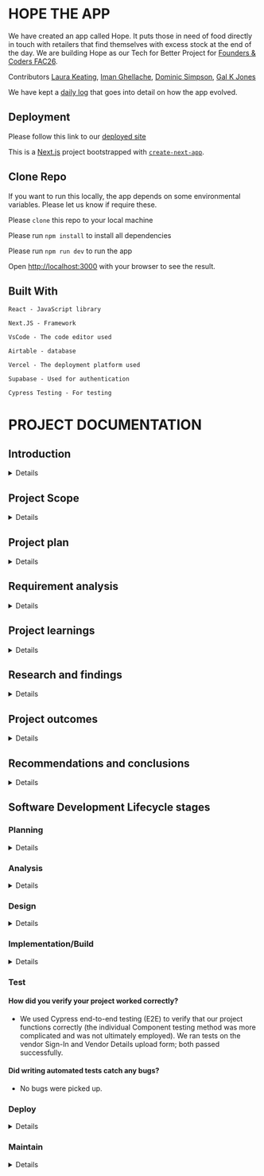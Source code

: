 # HOPE THE APP

We have created an app called Hope. It puts those in need of food directly in touch with retailers that find themselves with excess stock at the end of the day. We are building Hope as our Tech for Better Project for [Founders & Coders FAC26](https://github.com/fac26).

Contributors [Laura Keating](https://github.com/LauraK0), [Iman Ghellache](https://github.com/ighellache), [Dominic Simpson](https://github.com/DominicSimpson), [Gal K Jones](https://github.com/GalKJ)

We have kept a [daily log](https://hackmd.io/SumkcfMyTmSD-zuLZZk1uQ) that goes into detail on how the app evolved. 

## Deployment

Please follow this link to our [deployed site](https://week-10-12-tfb-eric-gild.vercel.app)

This is a [Next.js](https://nextjs.org/) project bootstrapped with [`create-next-app`](https://github.com/vercel/next.js/tree/canary/packages/create-next-app).

## Clone Repo

If you want to run this locally, the app depends on some environmental variables. Please let us know if require these.

Please `clone` this repo to your local machine

Please run `npm install` to install all dependencies

Please run `npm run dev` to run the app

Open [http://localhost:3000](http://localhost:3000) with your browser to see the result.

## Built With

    React - JavaScript library

    Next.JS - Framework

    VsCode - The code editor used

    Airtable - database

    Vercel - The deployment platform used
    
    Supabase - Used for authentication
    
    Cypress Testing - For testing

# PROJECT DOCUMENTATION

## Introduction

<details>

#### What are you building?

A web app to put those in need of food directly in touch with retailers that find themselves with excess stock at the end of the day.

#### Why are you building it?

We are building it because there is a cost of living crisis and more and more find themselves unable to buy food while the amount of food waste generated by the take away food industry continues to grow.

</details>

## Project Scope

<details>

#### What are you not building?

We are not building a React Native app nor are we building a delivery/ geolocation app.

#### How did you decide what features were important?

We consulted the Product Owner and then during sprint planning creating issues pulled from two main and essential user stories.

</details>

## Project plan

<details>

#### How are you going to structure your sprints?

First week we decided to target completing one user story. That story being the vendor user story. The second week we are targeting the users user story and any stretch goals that we find ourselves having time to incorporate. We tracked our progress using the kanban board and issue estimation.

#### What order are you going to build in?

Our tech stack includes:

- React
- Next.js
- Supabase for authentication
- Airtable (for database)
- Cypress for testing

#### How did user research inform your plan?

We conducted user research and usability testing. Our users gave us valuable feedback which helped us refine our initial concept. In some instances that meant intergrating new features which we hadn't considered before and in other instances removing features that we had initialy thought essential.

</details>

## Requirement analysis

<details>

#### How will you ensure your project is accessible to as many users as possible?

We will ensure our project is accessible to as many users as possible by:

- ensuring our app is responsive
- using lighthouse feature to check accessibility
- using a colour contrast checker to ensure our colour scheme is accessible
- using semantic HTML to ensure our app is accessible to screen readers

#### Are there any legal or regulatory requirements you should consider?

Safe and secure storage of data ie. GDPR.

</details>

## Project learnings

<details>

#### Did your team work effectively?

Clear communication when creating the Kanban board made us more effective at meeting tasks and completing them, timeboxing tasks enabled us to laser focus and not fall down rabbit holes, pair programming meant we could rely on one another when hitting challenges.

#### What would you do differently next time?

Ask for help earlier rather then struggle by ourselves and make best use of mentors and Discord help and soloutions channel. Read documentation more thourougly before starting work rather than being put off by it's dense and sometimes messy nature.

</details>

## Research and findings

<details>

#### What did you find out from user testing?

We learned that:

- the colour palette was not good for colour blind users.
- Some of our icons in the navbar were not clear.
- Categorizing food items would be helpful if there are loads of food items for both vendor and user
- An incentive system is required to ensure that reserved food items are picked up, such as limiting reservations to three items or penalties.
- It is suggested to include a profile page to see my reservations / cancel reservations and a basket icon for reservation and vendor information.
- The picture on the front page should be changed to focus more on sharing/giving food instead of a delivery app.
- The app should emphasize "stigma-free" and offer an alternative to "ready for food?"
- Verification and confidentiality messages should be included for users who feel embarrassed asking for food.
- "Support us" rather than “Donate Now” would feel better.

</details>

## Project outcomes

<details>

#### Were your assumptions right or wrong?

We assumed correctly that the team would not have enough time during the 2 week build to add geolocation and delivery features. We also assumed correctly that the team would not have enough time to build a React Native app.

</details>

## Recommendations and conclusions

<details>

#### What features would you prioritise to build next?

We would prioritise building a React Native app and geolocation and delivery features.

#### Was the project a success?

The project was a success in that we were able to build a functioning MVP for our product owner and we were able to learn a lot about the software development lifecycle and the tech stack we used.

</details>

## Software Development Lifecycle stages

### Planning

<details>

#### What roles did your team take on?

Eric - Product Owner

Gal - Scrum Facilitator

Gal, as the scrum facilitator, was responsible for creating the Kanban board, issues, user stories, estimating issues, keeping the team on track, facilitating standups, retrospectives, and sprint planning, as well as maintaining clear communication between the team and the product owner.

Laura - UX/UI Designer

As the UX lead on the project, Laura was responsible for guiding the user experience strategy and design. She collaborated with the team and product owner during the design phase to create wireframes, conduct user research, and develop high-fidelity prototypes using Figma. During the build phase, Laura configured Tailwind CSS and maintained consistency in the project's style.

Dominic - QA

Dominic's proficiency in Quality Assurance was evident in his adept use of Cypress Testing while working on the HOPE app, as well as ensuring that the code generally was not only clean and legible but also functional and reliable.

Iman - DevOps

As a DevOps lead, Iman was responsible for installing Prettier and ESLint configurations to improve the code quality. Iman resolved merge conflicts on VSCode when doing Git merges from the main branch to their branch. Iman also reviewed pull requests from other team members to ensure the code made sense before merging to main. Additionally, Iman deployed the code to Vercel and set up the initial file structure of the codebase.

#### Did these roles help your team work effectively?

Teams produce software effectively by collaborating and utilizing each member's skills to achieve their goals. To contribute appropriately, team members need to understand their role and responsibilities, communicate effectively, and maintain clear goals and expectations. The requirements of a software development team vary based on the project, but it's crucial to have a diverse range of skills, maintain open communication, and prioritize teamwork to ensure success.

</details>

### Analysis

<details>

#### What might be the intended and unintended consequences of building this product?

The intended consequences of building this product are to help people who are struggling to get food and to help people who have food to give. The unintended consequences of building this product are that it could be used by people who are not in need of food and could be used by people who are not giving food but the team doesn't expect this to be the case.

</details>

### Design

<details>

#### How did you plan a user experience?

We planned a user experience by:

- conducting user research
- conducting usability testing
- creating wireframes
- creating high fidelity prototypes

#### What technical decisions did you make?

We decided to use the following tech stack:

- React
- Tailwind CSS
- Supabase
- Cypress
- Vercel
- Airtable

The team had used the tech stack before and were comfortable with it therefore allowing us to focus on the project rather than learning a new tech stack. We wanted to use a CSS framework to speed up the styling process so chose Tailwind CSS as it is a utility-first CSS framework. We used Airtable as a database since we felt it would an accessible choice for our product owner moving forward with the product. Airtable is a spreadsheet-database hybrid that allows users to create databases without having to learn SQL.

#### Server-render vs client-render vs both

#### Relational or non-relational or no DB

#### Self-hosted or platform-as-a-service

#### Frontend first vs DB first

#### Did you create a technical specification?

`Review methods of software design with reference to functional/technical specifications and apply a justified approach to software development (K11, S11, S12)`

</details>

### Implementation/Build

<details>

#### How did you ensure your code was good?

`Create logical and maintainable code to deliver project outcomes, explaining their choice of approach. (S1)`

#### What interesting technical problems did you have to solve?

`Outline and apply the rationale and use of algorithms, logic and data structures. (K9, S16)`

#### How did you debug issues that arose?

`Apply structured techniques to problem solving to identify and resolve issues and debug basic flaws in code (S7)`

</details>

### Test

#### How did you verify your project worked correctly?

- We used Cypress end-to-end testing (E2E) to verify that our project functions correctly (the individual Component testing method was more complicated and was not ultimately employed). We ran tests on the vendor Sign-In and Vendor Details upload form; both passed successfully. 

#### Did writing automated tests catch any bugs?

- No bugs were picked up. 

### Deploy

<details>

#### Where/how did you deploy your application?

`Review and justify their contribution to building, managing and deploying code into the relevant environment in accordance with the project specification (S10)`

We deployed to vercel. Vercel was chosen because it is a next.js app. Vercel provides a simple and easy-to-use deployment process for Next.js applications. We were able to deploy the application in just a few clicks with Vercel taking care of the rest, including building and deploying the application. As Vercel integrates seamlessly with Git, we could utilise automatic deployments and preview builds of feature branch.

#### What problems did you encounter during deployment?

We didn't encounter any issues with deployment. With the preview feature on branches, we could check whether the deployment succeeded and integrate any fixes before merging with the production branch.

</details>

### Maintain

<details>

#### Is it easy for someone make changes to the codebase?

#### Could a new person quickly be onboarded to contribute?

`
Establishes a logical thinking approach to areas of work which require valid reasoning and/or justified decision making (B2)

Describes how they have maintained a productive, professional and secure working environment throughout the project activity (B3)
`

</details>
